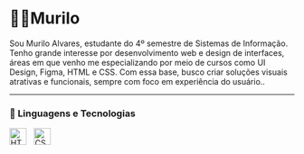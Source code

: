 # 👨‍💻Murilo

Sou Murilo Alvares, estudante do 4º semestre de Sistemas de Informação. Tenho grande interesse por desenvolvimento web e design de interfaces, áreas em que venho me especializando por meio de cursos como UI Design, Figma, HTML e CSS. Com essa base, busco criar soluções visuais atrativas e funcionais, sempre com foco em experiência do usuário..

---

### 🤖 Linguagens e Tecnologias

<img 
    align="left" 
    alt="HTML"
    title="HTML" 
    width="30px" 
    style="padding-right: 10px;" 
    src="https://cdn.jsdelivr.net/gh/devicons/devicon@latest/icons/html5/html5-original.svg" 
/>
<img 
    align="left" 
    alt="CSS" 
    title="CSS"
    width="30px" 
    style="padding-right: 10px;" 
    src="https://cdn.jsdelivr.net/gh/devicons/devicon@latest/icons/css3/css3-original.svg" 
/>
    


